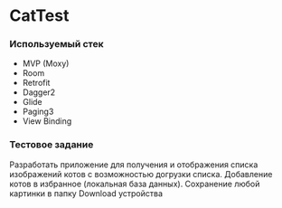 # CatTest
### Используемый стек
* MVP (Moxy)
* Room
* Retrofit
* Dagger2
* Glide
* Paging3
* View Binding

### Тестовое задание
Разработать приложение для получения и отображения списка изображений котов с возможностью догрузки списка.
Добавление котов в избранное (локальная база данных).
Сохранение любой картинки в папку Download устройства
